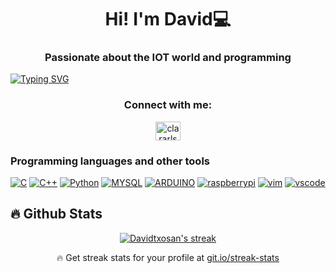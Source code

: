 <h1 align="center">Hi! I'm David💻</h1>
<h3 align="center">Passionate about the IOT world and programming</h3>

[![Typing SVG](https://readme-typing-svg.herokuapp.com?center=true&vCenter=true&lines=Welcome+to+my+Github)](https://git.io/typing-svg)

<h3 align="center">Connect with me:</h3>
<p align="center">
 <a href="https://www.linkedin.com/in/dsjaramillo/" target="blank"><img align="center" src="https://raw.githubusercontent.com/rahuldkjain/github-profile-readme-generator/master/src/images/icons/Social/linked-in-alt.svg" alt="clararls" height="30" width="40" /></a>
</p>

### Programming languages and other tools

<p>
    <a href="https://github.com/search?q=user%3Adavidtxosan+language%3Ac"><img alt="C" src="https://skillicons.dev/icons?i=c"></a>
    <a href="https://github.com/search?q=user%3Adavidtxosan+language%3Acpp"><img alt="C++" src="https://skillicons.dev/icons?i=cpp"></a>
    <a href="https://github.com/search?q=user%3Adavidtxosan+language%3Apython"><img alt="Python" src="https://skillicons.dev/icons?i=py"></a>
    <a href="https://github.com/search?q=user%3Adavidtxosan+language%3Amysql"><img alt="MYSQL" src="https://skillicons.dev/icons?i=mysql"></a>
 <a href="https://github.com/search?q=user%3Adavidtxosan+language%3Aarduino"><img alt="ARDUINO" src="https://skillicons.dev/icons?i=arduino"></a>
 <a href="https://github.com/search?q=user%3Adavidtxosan+language%3Araspberrypi"><img alt="raspberrypi" src="https://skillicons.dev/icons?i=raspberrypi"></a>
 <a href="https://github.com/search?q=user%3Adavidtxosan+language%3Avim"><img alt="vim" src="https://skillicons.dev/icons?i=vim"></a>
 <a href="https://github.com/search?q=user%3Adavidtxosan+language%3Avscode"><img alt="vscode" src="https://skillicons.dev/icons?i=vscode"></a>
 
 
</p>

<!--
**davidtxosan/davidtxosan** is a ✨ _special_ ✨ repository because its `README.md` (this file) appears on your GitHub profile.

Here are some ideas to get you started:

- 🔭 I’m currently working on ...
- 🌱 I’m currently learning ...
- 👯 I’m looking to collaborate on ...
- 🤔 I’m looking for help with ...
- 💬 Ask me about ...
- 📫 How to reach me: ...
- 😄 Pronouns: ...
- ⚡ Fun fact: ...
-->

 ## 🔥 Github Stats

<p align="center">
  <a href="https://github.com/davidtxosan/github-readme-streak-stats">
    <img title="🔥 Get streak stats for your profile at git.io/streak-stats" alt="Davidtxosan's streak" src="http://github-readme-streak-stats.herokuapp.com?user=davidtxosan&theme=blueberry&hide_border=true&date_format=j%20M%5B%20Y%5D]"/>
  </a>
  <p align="center">🔥 Get streak stats for your profile at <a href="https://git.io/streak-stats">git.io/streak-stats</a></p>
</p>
